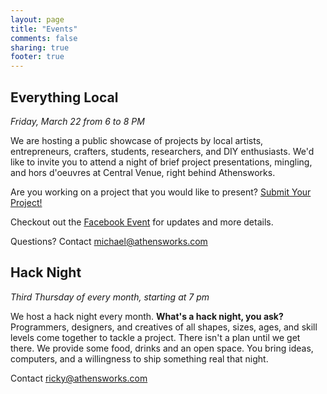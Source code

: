 ```yaml
---
layout: page
title: "Events"
comments: false
sharing: true
footer: true
---
```


Everything Local
-------------------
*Friday, March 22 from 6 to 8 PM*

We are hosting a public showcase of projects by local artists, entrepreneurs, crafters, students, researchers, and DIY enthusiasts. We'd like to invite you to attend a night of brief project presentations, mingling, and hors d'oeuvres at Central Venue, right behind Athensworks.

Are you working on a project that you would like to present? [Submit Your Project!](https://docs.google.com/a/rickychilcott.com/spreadsheet/viewform?formkey=dElRVVg1SmpMSGliOUhNTVQ2cG5FR3c6MQ)

Checkout out the [Facebook Event](https://www.facebook.com/events/455622807841186/) for updates and more details.

Questions? Contact [michael@athensworks.com](mailto:michael@athensworks.com)

Hack Night
----------
*Third Thursday of every month, starting at 7 pm*

We host a hack night every month. **What's a hack night, you ask?** Programmers, designers, and creatives of all shapes, sizes, ages, and skill levels come together to tackle a project.  There isn't a plan until we get there.  We provide some food, drinks and an open space.  You bring ideas, computers, and a willingness to ship something real that night.

Contact [ricky@athensworks.com](mailto:ricky@athensworks.com)
